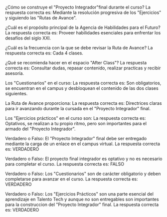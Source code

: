 ¿Cómo se construye el "Proyecto Integrador"final durante el curso?
La respuesta correcta es: Mediante la resolución progresiva de los "Ejercicios" y siguiendo las "Rutas de Avance".

¿Cuál es el propósito principal de la Agencia de Habilidades para el Futuro?
La respuesta correcta es: Proveer habilidades esenciales para enfrentar los desafíos del siglo XXI.

¿Cuál es la frecuencia con la que se debe revisar la Ruta de Avance?
La respuesta correcta es: Cada 4 clases.

¿Qué se recomienda hacer en el espacio "After Class"?
La respuesta correcta es: Consultar dudas, repasar contenido, realizar practicas y recibir asesoría.

Los "Cuestionarios" en el curso:
La respuesta correcta es: Son obligatorios, se encuentran en el campus y desbloquean el contenido de las dos clases siguientes.

La Ruta de Avance proporciona:
La respuesta correcta es: Directrices claras para ir avanzando durante la cursada en el "Proyecto Integrador" final.

Los "Ejercicios prácticos" en el curso son:
La respuesta correcta es: Optativos, se realizan a tu propio ritmo, pero son importantes para el armado del "Proyecto Integrador".

Verdadero o Falso: El "Proyecto Integrador" final debe ser entregado mediante la carga de un enlace en el campus virtual.
La respuesta correcta es: VERDADERO

Verdadero o Falso: El proyecto final integrador es optativo y no es necesario para completar el curso.
La respuesta correcta es: FALSO

Verdadero o Falso: Los "Cuestionarios" son de carácter obligatorio y deben completarse para avanzar en el curso.
La respuesta correcta es: VERDADERO

Verdadero o Falso: Los "Ejercicios Prácticos" son una parte esencial del aprendizaje en Talento Tech y aunque no son entregables son importantes para la construccion del "Proyecto Integrador" final.
La respuesta correcta es: VERDADERO